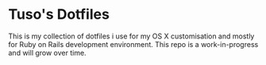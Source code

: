 # Tuso's Dotfiles
This is my collection of dotfiles i use for my OS X customisation and mostly for Ruby on Rails development environment. This repo is a work-in-progress and will grow over time.
